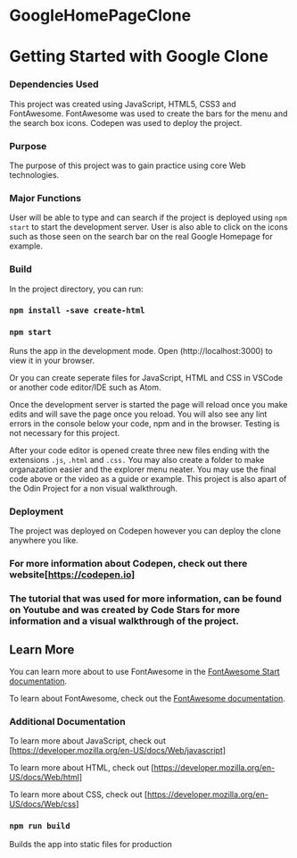 # GoogleHomePageClone
# Getting Started with Google Clone

### Dependencies Used
This project was created using JavaScript, HTML5, CSS3 and FontAwesome.
FontAwesome was used to create the bars for the menu and the search box icons. 
Codepen was used to deploy the project.

### Purpose 
The purpose of this project was to gain practice using core Web technologies.

### Major Functions
User will be able to type and can search if the project is deployed using `npm start` to start the development server.
User is also able to click on the icons such as those seen on the search bar on the real Google Homepage for example.

### Build 
In the project directory, you can run:
### `npm install -save create-html`
### `npm start`
Runs the app in the development mode.
Open (http://localhost:3000) to view it in your browser.

Or you can create seperate files for JavaScript, HTML and CSS in VSCode or another code editor/IDE such as Atom.

Once the development server is started the page will reload once you make edits and will save the page once you reload.
You will also see any lint errors in the console below your code, npm and in the browser.
Testing is not necessary for this project.

After your code editor is opened create three new files ending with the extensions `.js`, `.html` and `.css.` You may also create a folder to make organazation easier and the explorer menu neater. You may use the final code above or the video as a guide or example. This project is also apart of the Odin Project for a non visual walkthrough.

### Deployment
The project was deployed on Codepen however you can deploy the clone anywhere you like.

### For more information about Codepen, check out there website[https://codepen.io]
### The tutorial that was used for more information, can be found on Youtube and was created by Code Stars for more information and a visual walkthrough of the project.

## Learn More

You can learn more about to use FontAwesome in the [FontAwesome Start documentation](https://fontawesome.com/start).

To learn about FontAwesome, check out the [FontAwesome documentation](https://fontawesome.com/v6.0).

### Additional Documentation
To learn more about JavaScript, check out [https://developer.mozilla.org/en-US/docs/Web/javascript]

To learn more about HTML, check out [https://developer.mozilla.org/en-US/docs/Web/html]

To learn more about CSS, check out [https://developer.mozilla.org/en-US/docs/Web/css]

### `npm run build` 
Builds the app into static files for production

